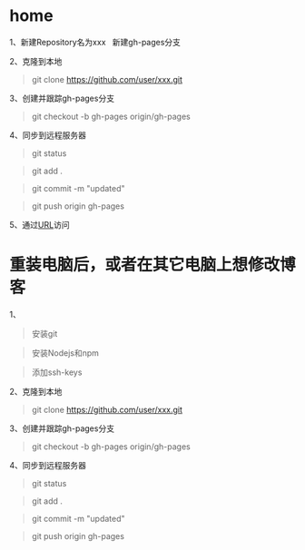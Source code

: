 


# home
1、新建Repository名为xxx
   新建gh-pages分支


2、克隆到本地

>git clone https://github.com/user/xxx.git

3、创建并跟踪gh-pages分支

>git checkout -b gh-pages origin/gh-pages
     

4、同步到远程服务器

>git status

>git add .

>git commit -m "updated"

>git push origin gh-pages


5、通过[URL](https://user.github.io/xxx/)访问

# 重装电脑后，或者在其它电脑上想修改博客

1、
>安装git

>安装Nodejs和npm

>添加ssh-keys

2、克隆到本地

>git clone https://github.com/user/xxx.git

3、创建并跟踪gh-pages分支

>git checkout -b gh-pages origin/gh-pages
     

4、同步到远程服务器

>git status

>git add .

>git commit -m "updated"

>git push origin gh-pages

